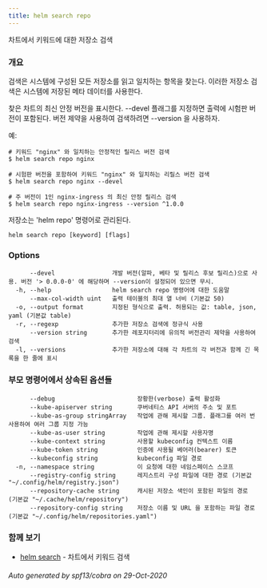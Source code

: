 ```yaml
---
title: helm search repo
---
```

차트에서 키워드에 대한 저장소 검색

### 개요


검색은 시스템에 구성된 모든 저장소를 읽고 일치하는 
항목을 찾는다. 이러한 저장소 검색은 시스템에 
저장된 메타 데이터를 사용한다.

찾은 차트의 최신 안정 버전을 표시한다. 
--devel 플래그를 지정하면 출력에 시험판 버전이 포함된다. 
버전 제약을 사용하여 검색하려면 --version 을 사용하자.

예:

    # 키워드 "nginx" 와 일치하는 안정적인 릴리스 버전 검색
    $ helm search repo nginx

    # 시험판 버전을 포함하여 키워드 "nginx" 와 일치하는 리릴스 버전 검색
    $ helm search repo nginx --devel

    # 주 버전이 1인 nginx-ingress 의 최신 안정 릴리스 검색
    $ helm search repo nginx-ingress --version ^1.0.0

저장소는 'helm repo' 명령어로 관리된다.


```
helm search repo [keyword] [flags]
```

### Options

```
      --devel                개발 버전(알파, 베타 및 릴리스 후보 릴리스)으로 사용. 버전 '> 0.0.0-0' 에 해당하며 --version이 설정되어 있으면 무시.
  -h, --help                 helm search repo 명령어에 대한 도움말
      --max-col-width uint   출력 테이블의 최대 열 너비 (기본값 50)
  -o, --output format        지정된 형식으로 출력. 허용되는 값: table, json, yaml (기본값 table)
  -r, --regexp               추가한 저장소 검색에 정규식 사용
      --version string       추가한 레포지터리에 유의적 버전관리 제약을 사용하여 검색
  -l, --versions             추가한 저장소에 대해 각 차트의 각 버전과 함께 긴 목록을 한 줄에 표시
```

### 부모 명령어에서 상속된 옵션들

```
      --debug                       장황한(verbose) 출력 활성화
      --kube-apiserver string       쿠버네티스 API 서버의 주소 및 포트
      --kube-as-group stringArray   작업에 관해 제시할 그룹. 플래그를 여러 번 사용하여 여러 그룹 지정 가능
      --kube-as-user string         작업에 관해 제시할 사용자명
      --kube-context string         사용할 kubeconfig 컨텍스트 이름
      --kube-token string           인증에 사용될 베어러(bearer) 토큰
      --kubeconfig string           kubeconfig 파일 경로
  -n, --namespace string            이 요청에 대한 네임스페이스 스코프
      --registry-config string      레지스트리 구성 파일에 대한 경로 (기본값 "~/.config/helm/registry.json")
      --repository-cache string     캐시된 저장소 색인이 포함된 파일의 경로 (기본값 "~/.cache/helm/repository")
      --repository-config string    저장소 이름 및 URL 을 포함하는 파일 경로 (기본값 "~/.config/helm/repositories.yaml")
```

### 함께 보기

* [helm search](/helm/helm_search.md)	 - 차트에서 키워드 검색

###### Auto generated by spf13/cobra on 29-Oct-2020
